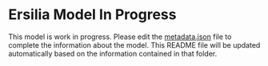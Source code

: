 # Ersilia Model In Progress

This model is work in progress. Please edit the [metadata.json](metadata.json) file to complete the information about the model. This README file will be updated automatically based on the information contained in that folder.